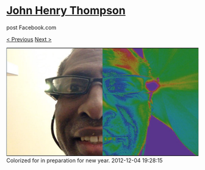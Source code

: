 # [John Henry Thompson](../README.md)
post Facebook.com

[< Previous](2013-01-03-8.md) [Next >](2012-11-04-1.md)

[![](../media/2012-12-04/Timeline-Photos-Colorized-for-in-preparation-for-new-year.jpg)](../README.md)
Colorized for in preparation for new year.
2012-12-04 19:28:15